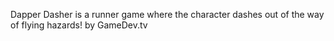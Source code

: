 Dapper Dasher is a runner game where the character dashes out of the way of flying hazards! 
by GameDev.tv